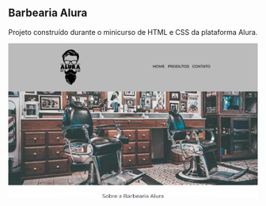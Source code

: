 ## Barbearia Alura

Projeto construído durante o minicurso de HTML e CSS da plataforma Alura.

![preview](./.github/preview.png)

